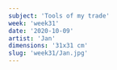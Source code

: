 ```yaml
---
subject: 'Tools of my trade'
week: 'week31'
date: '2020-10-09'
artist: 'Jan'
dimensions: '31x31 cm'
slug: 'week31/Jan.jpg'
---
```

